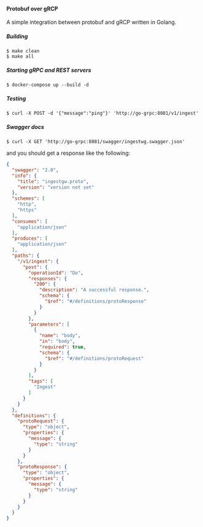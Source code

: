 #### Protobuf over gRCP
A simple integration between protobuf and gRCP written in Golang.

##### Building
```shell script
$ make clean
$ make all
```

##### Starting gRPC and REST servers
```shell script
$ docker-compose up --build -d
```

##### Testing
```shell script
$ curl -X POST -d '{"message":"ping"}' 'http://go-grpc:8081/v1/ingest'
```

##### Swagger docs
```shell script
$ curl -X GET 'http://go-grpc:8081/swagger/ingestwg.swagger.json'
```

and you should get a response like the following:

```json
{
  "swagger": "2.0",
  "info": {
    "title": "ingestgw.proto",
    "version": "version not set"
  },
  "schemes": [
    "http",
    "https"
  ],
  "consumes": [
    "application/json"
  ],
  "produces": [
    "application/json"
  ],
  "paths": {
    "/v1/ingest": {
      "post": {
        "operationId": "Do",
        "responses": {
          "200": {
            "description": "A successful response.",
            "schema": {
              "$ref": "#/definitions/protoResponse"
            }
          }
        },
        "parameters": [
          {
            "name": "body",
            "in": "body",
            "required": true,
            "schema": {
              "$ref": "#/definitions/protoRequest"
            }
          }
        ],
        "tags": [
          "Ingest"
        ]
      }
    }
  },
  "definitions": {
    "protoRequest": {
      "type": "object",
      "properties": {
        "message": {
          "type": "string"
        }
      }
    },
    "protoResponse": {
      "type": "object",
      "properties": {
        "message": {
          "type": "string"
        }
      }
    }
  }
}
```